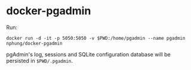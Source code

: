 # docker-pgadmin

Run:
```
docker run -d -it -p 5050:5050 -v $PWD:/home/pgadmin --name pgadmin nphung/docker-pgadmin
```

pgAdmin's log, sessions and SQLite configuration database will be persisted in `$PWD/.pgadmin`.
